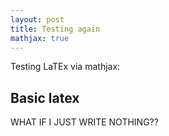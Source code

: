 ```yaml
---
layout: post
title: Testing again
mathjax: true
---
```


Testing LaTEx via mathjax:

## Basic latex

WHAT IF I JUST WRITE NOTHING??
